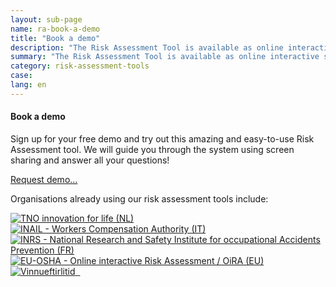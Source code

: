 ```yaml
---
layout: sub-page
name: ra-book-a-demo
title: "Book a demo"
description: "The Risk Assessment Tool is available as online interactive solution."
summary: "The Risk Assessment Tool is available as online interactive solution."
category: risk-assessment-tools
case: 
lang: en
---
```




#### Book a demo

Sign up for your free demo and try out this amazing and easy-to-use Risk Assessment tool. We will guide you through the system using screen sharing and answer all your questions!

<a href="mailto:info@syslab.com?subject=Risk Assessment Tools demo" class="icon-mail pat-button">Request demo…</a>


Organisations already using our risk assessment tools include:

<p class="logo-cloud" style="padding-top: 0">
	<a href="">
		<img src="/media/logos/tno.svg" alt="TNO innovation for life (NL)" />
	</a>
	<a href="">
		<img src="/media/logos/inail.svg" alt="INAIL - Workers Compensation Authority (IT)" />
	</a>
	<a href="">
		<img src="/media/logos/inrs.svg" alt="INRS - National Research and Safety Institute for occupational Accidents Prevention (FR)" />
	</a>
	<a href="">
		<img src="/media/logos/osha.svg" alt="EU-OSHA - Online interactive Risk Assessment / OiRA (EU)" />
	</a>
	<a href="">
		<img src="/media/logos/vinnueftirlitid.svg" alt="Vinnueftirlitid" />
	</a>
	<a href="">
		<img src="/media/logos/logo.svg" alt="" />
	</a>
	<a href="">
		<img src="/media/logos/logo.svg" alt="" />
	</a>
</p>
